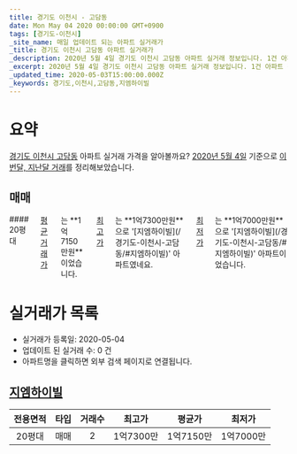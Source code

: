 ```yaml
---
title: 경기도 이천시 - 고담동
date: Mon May 04 2020 00:00:00 GMT+0900
tags: [경기도-이천시]
_site_name: 매일 업데이트 되는 아파트 실거래가
_title: 경기도 이천시 고담동 아파트 실거래가
_description: 2020년 5월 4일 경기도 이천시 고담동 아파트 실거래 정보입니다. 1건 아파트 정보가 있습니다.
_excerpt: 2020년 5월 4일 경기도 이천시 고담동 아파트 실거래 정보입니다. 1건 아파트 정보가 있습니다.
_updated_time: 2020-05-03T15:00:00.000Z
_keywords: 경기도,이천시,고담동,지엠하이빌
---
```





# 요약
<ins>경기도 이천시 고담동</ins> 아파트 실거래 가격을 알아볼까요? <ins>2020년 5월 4일</ins> 기준으로 <ins>이번달, 지난달 거래</ins>를 정리해보았습니다.

## 매매
<div class="container">
<div class="twelve columns" markdown="1">
#### 20평대
<ins>평균 거래가</ins>는 **1억7150만원**이었습니다. <ins>최고가</ins>는 **1억7300만원**으로 '[지엠하이빌](/경기도-이천시-고담동/#지엠하이빌)' 아파트였네요. <ins>최저가</ins>는 **1억7000만원**으로 '[지엠하이빌](/경기도-이천시-고담동/#지엠하이빌)' 아파트이었습니다.
</div>
</div>



# 실거래가 목록
- 실거래가 등록일: 2020-05-04
- 업데이트 된 실거래 수: 0 건
- 아파트명을 클릭하면 외부 검색 페이지로 연결됩니다.

## [지엠하이빌](#지엠하이빌)

|전용면적|타입|거래수|최고가|평균가|최저가|
|:---:|:---:|:---:|:---:|:---:|:---:|
|20평대|<span class="deal-type-1">매매</span>|2|1억7300만|1억7150만|1억7000만|

<br/>



